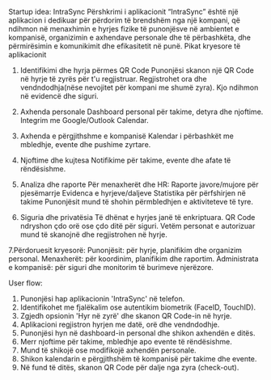 Startup idea: IntraSync
Përshkrimi i aplikacionit
“IntraSync” është një aplikacion i dedikuar për përdorim të brendshëm nga një kompani, që ndihmon në menaxhimin e hyrjes fizike të punonjësve në ambientet e kompanisë, organizimin e axhendave personale dhe të përbashkëta, dhe përmirësimin e komunikimit dhe efikasitetit në punë.
 Pikat kryesore të aplikacionit
1. Identifikimi dhe hyrja përmes QR Code
Punonjësi skanon një QR Code në hyrje të zyrës për t'u regjistruar. Regjistrohet ora dhe vendndodhja(nëse nevojitet për kompani me shumë zyra). Kjo ndihmon në evidencë dhe siguri.
2. Axhenda personale
Dashboard personal për takime, detyra dhe njoftime. Integrim me Google/Outlook Calendar.
3. Axhenda e përgjithshme e kompanisë
Kalendar i përbashkët me mbledhje, evente dhe pushime zyrtare.
4. Njoftime dhe kujtesa
Notifikime për takime, evente dhe afate të rëndësishme.
5. Analiza dhe raporte
        Për menaxherët dhe HR:
Raporte javore/mujore për pjesëmarrje
Evidenca e hyrjeve/daljeve
Statistika për përfshirjen në takime
Punonjësit mund të shohin përmbledhjen e aktiviteteve të tyre.

6. Siguria dhe privatësia
Të dhënat e hyrjes janë të enkriptuara. QR Code ndryshon çdo orë ose çdo ditë për siguri. Vetëm personat e autorizuar mund të skanojnë dhe regjistrohen në hyrje.



7.Përdoruesit kryesorë:
Punonjësit: për hyrje, planifikim dhe organizim personal.
Menaxherët: për koordinim, planifikim dhe raportim.
Administrata e kompanisë: për siguri dhe monitorim të burimeve njerëzore.



User flow:

1. Punonjësi hap aplikacionin 'IntraSync' në telefon.
2. Identifikohet me fjalëkalim ose autentikim biometrik (FaceID, TouchID).
3. Zgjedh opsionin 'Hyr në zyrë' dhe skanon QR Code-in në hyrje.
4. Aplikacioni regjistron hyrjen me datë, orë dhe vendndodhje.
5. Punonjësi hyn në dashboard-in personal dhe shikon axhendën e ditës.
6. Merr njoftime për takime, mbledhje apo evente të rëndësishme.
7. Mund të shikojë ose modifikojë axhendën personale.
8. Shikon kalendarin e përgjithshëm të kompanisë për takime dhe evente.
9. Në fund të ditës, skanon QR Code për dalje nga zyra (check-out).
